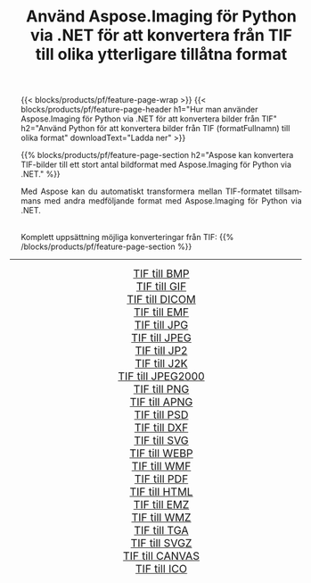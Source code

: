 ﻿---
title: Använd Aspose.Imaging för Python via .NET för att konvertera från TIF till olika ytterligare tillåtna format 
weight: 3920
url: /sv/python-net/conversion/from/tif/ 
lang: sv
langdirlevel: 2
locales: zh-hans,ja,it,ru,de,es,fr,nl,id,lt,pl,pt,vi,tr,ko,zh-hant,ar,hi,th,sv,cs,uk,he
description: Du kan snabbt omvandla från TIF(Taggad bildformat) till olika format med Aspose.Imaging för Python via .NET.
---

{{< blocks/products/pf/feature-page-wrap >}}
{{< blocks/products/pf/feature-page-header h1="Hur man använder Aspose.Imaging för Python via .NET för att konvertera bilder från TIF" h2="Använd Python för att konvertera bilder från TIF (formatFullnamn) till olika format" downloadText="Ladda ner" >}}


{{% blocks/products/pf/feature-page-section  h2="Aspose kan konvertera TIF-bilder till ett stort antal bildformat med Aspose.Imaging för Python via .NET." %}}
<p align=justify>Med Aspose kan du automatiskt transformera mellan TIF-formatet tillsammans med andra medföljande format med Aspose.Imaging för Python via .NET. </p>
<br/>
Komplett uppsättning möjliga konverteringar från TIF:
{{% /blocks/products/pf/feature-page-section %}}
<div class="container-fluid productfamilypage bg-gray">
    <div class="convertypes bg-gray agp-content section">
        <div class="container">
		<hr style="margin-left:-20px;"/>
		<div class="row other-converters" style="gap: 10px;font-size: 19px;text-align:center;">
		    <div class='col-md-2 other-converter remove-lp remove-rp'><a href="/imaging/sv/python-net/conversion/tif-to-bmp/" style="padding:15px;">TIF till BMP</a></div><div class='col-md-2 other-converter remove-lp remove-rp'><a href="/imaging/sv/python-net/conversion/tif-to-gif/" style="padding:15px;">TIF till GIF</a></div><div class='col-md-2 other-converter remove-lp remove-rp'><a href="/imaging/sv/python-net/conversion/tif-to-dicom/" style="padding:15px;">TIF till DICOM</a></div><div class='col-md-2 other-converter remove-lp remove-rp'><a href="/imaging/sv/python-net/conversion/tif-to-emf/" style="padding:15px;">TIF till EMF</a></div><div class='col-md-2 other-converter remove-lp remove-rp'><a href="/imaging/sv/python-net/conversion/tif-to-jpg/" style="padding:15px;">TIF till JPG</a></div><div class='col-md-2 other-converter remove-lp remove-rp'><a href="/imaging/sv/python-net/conversion/tif-to-jpeg/" style="padding:15px;">TIF till JPEG</a></div><div class='col-md-2 other-converter remove-lp remove-rp'><a href="/imaging/sv/python-net/conversion/tif-to-jp2/" style="padding:15px;">TIF till JP2</a></div><div class='col-md-2 other-converter remove-lp remove-rp'><a href="/imaging/sv/python-net/conversion/tif-to-j2k/" style="padding:15px;">TIF till J2K</a></div><div class='col-md-2 other-converter remove-lp remove-rp'><a href="/imaging/sv/python-net/conversion/tif-to-jpeg2000/" style="padding:15px;">TIF till JPEG2000</a></div><div class='col-md-2 other-converter remove-lp remove-rp'><a href="/imaging/sv/python-net/conversion/tif-to-png/" style="padding:15px;">TIF till PNG</a></div><div class='col-md-2 other-converter remove-lp remove-rp'><a href="/imaging/sv/python-net/conversion/tif-to-apng/" style="padding:15px;">TIF till APNG</a></div><div class='col-md-2 other-converter remove-lp remove-rp'><a href="/imaging/sv/python-net/conversion/tif-to-psd/" style="padding:15px;">TIF till PSD</a></div><div class='col-md-2 other-converter remove-lp remove-rp'><a href="/imaging/sv/python-net/conversion/tif-to-dxf/" style="padding:15px;">TIF till DXF</a></div><div class='col-md-2 other-converter remove-lp remove-rp'><a href="/imaging/sv/python-net/conversion/tif-to-svg/" style="padding:15px;">TIF till SVG</a></div><div class='col-md-2 other-converter remove-lp remove-rp'><a href="/imaging/sv/python-net/conversion/tif-to-webp/" style="padding:15px;">TIF till WEBP</a></div><div class='col-md-2 other-converter remove-lp remove-rp'><a href="/imaging/sv/python-net/conversion/tif-to-wmf/" style="padding:15px;">TIF till WMF</a></div><div class='col-md-2 other-converter remove-lp remove-rp'><a href="/imaging/sv/python-net/conversion/tif-to-pdf/" style="padding:15px;">TIF till PDF</a></div><div class='col-md-2 other-converter remove-lp remove-rp'><a href="/imaging/sv/python-net/conversion/tif-to-html/" style="padding:15px;">TIF till HTML</a></div><div class='col-md-2 other-converter remove-lp remove-rp'><a href="/imaging/sv/python-net/conversion/tif-to-emz/" style="padding:15px;">TIF till EMZ</a></div><div class='col-md-2 other-converter remove-lp remove-rp'><a href="/imaging/sv/python-net/conversion/tif-to-wmz/" style="padding:15px;">TIF till WMZ</a></div><div class='col-md-2 other-converter remove-lp remove-rp'><a href="/imaging/sv/python-net/conversion/tif-to-tga/" style="padding:15px;">TIF till TGA</a></div><div class='col-md-2 other-converter remove-lp remove-rp'><a href="/imaging/sv/python-net/conversion/tif-to-svgz/" style="padding:15px;">TIF till SVGZ</a></div><div class='col-md-2 other-converter remove-lp remove-rp'><a href="/imaging/sv/python-net/conversion/tif-to-canvas/" style="padding:15px;">TIF till CANVAS</a></div><div class='col-md-2 other-converter remove-lp remove-rp'><a href="/imaging/sv/python-net/conversion/tif-to-ico/" style="padding:15px;">TIF till ICO</a></div>
                </div>
        </div>
    </div>
</div>
<br/>

